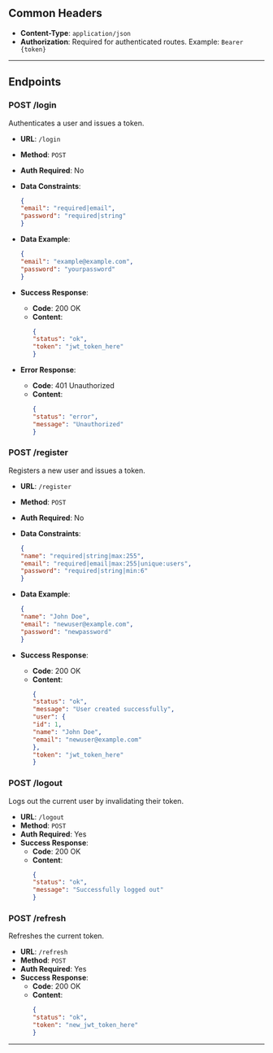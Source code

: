 
## Common Headers
- **Content-Type**: `application/json`
- **Authorization**: Required for authenticated routes. Example: `Bearer {token}`

---

## Endpoints

### POST /login
Authenticates a user and issues a token.

- **URL**: `/login`
- **Method**: `POST`
- **Auth Required**: No
- **Data Constraints**:
  ```json
  {
  "email": "required|email",
  "password": "required|string"
  }
  ```
- **Data Example**:
  ```json
  {
  "email": "example@example.com",
  "password": "yourpassword"
  }
  ```

- **Success Response**:
    - **Code**: 200 OK
    - **Content**:
      ```json
      {
      "status": "ok",
      "token": "jwt_token_here"
      }
      ```

- **Error Response**:
    - **Code**: 401 Unauthorized
    - **Content**:
      ```json
      {
      "status": "error",
      "message": "Unauthorized"
      }
      ```

### POST /register
Registers a new user and issues a token.

- **URL**: `/register`
- **Method**: `POST`
- **Auth Required**: No
- **Data Constraints**:
  ```json
  {
  "name": "required|string|max:255",
  "email": "required|email|max:255|unique:users",
  "password": "required|string|min:6"
  }
  ```
- **Data Example**:
  ```json
  {
  "name": "John Doe",
  "email": "newuser@example.com",
  "password": "newpassword"
  }
  ```

- **Success Response**:
    - **Code**: 200 OK
    - **Content**:
      ```json
      {
      "status": "ok",
      "message": "User created successfully",
      "user": {
      "id": 1,
      "name": "John Doe",
      "email": "newuser@example.com"
      },
      "token": "jwt_token_here"
      }
      ```

### POST /logout
Logs out the current user by invalidating their token.

- **URL**: `/logout`
- **Method**: `POST`
- **Auth Required**: Yes
- **Success Response**:
    - **Code**: 200 OK
    - **Content**:
      ```json
      {
      "status": "ok",
      "message": "Successfully logged out"
      }
      ```

### POST /refresh
Refreshes the current token.

- **URL**: `/refresh`
- **Method**: `POST`
- **Auth Required**: Yes
- **Success Response**:
    - **Code**: 200 OK
    - **Content**:
      ```json
      {
      "status": "ok",
      "token": "new_jwt_token_here"
      }
      ```

---

